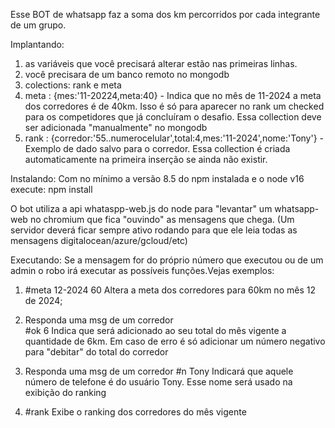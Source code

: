 Esse BOT de whatsapp faz a soma dos km percorridos por cada integrante de um grupo.

Implantando:
 1) as variáveis que você precisará alterar estão nas primeiras linhas.
 2) você precisara de um banco remoto no mongodb
 3) colections: rank e meta
 4) meta : {mes:'11-20224,meta:40} - Indica que no mês de 11-2024 a meta dos corredores é de 40km. Isso é só para aparecer no rank um checked para os competidores que já concluíram o desafio. Essa collection deve ser adicionada "manualmente" no mongodb
 5) rank : {corredor:'55..numerocelular',total:4,mes:'11-2024',nome:'Tony'} - Exemplo de dado salvo para o corredor. Essa collection é criada automaticamente na primeira inserção se ainda não existir.

Instalando:
 Com no mínimo a versão 8.5 do npm instalada e o node v16 execute:
 npm install
 
 O bot utiliza a api whataspp-web.js do node para "levantar" um whatsapp-web no chromium que fica "ouvindo" as mensagens que chega. (Um servidor deverá ficar sempre ativo rodando para que ele leia todas as mensagens digitalocean/azure/gcloud/etc)


Executando:
 Se a mensagem for do próprio número que executou ou de um admin o robo irá executar as possíveis funções.Vejas exemplos:

 1) #meta 12-2024 60
   Altera a meta dos corredores para 60km no mês 12 de 2024;

 2) Responda uma msg de um corredor  
    #ok 6
    Indica que será adicionado ao seu total do mês vigente a quantidade de 6km.
    Em caso de erro é só adicionar um número negativo para "debitar" do total do corredor

 3) Responda uma msg de um corredor 
    #n Tony
    Indicará que aquele número de telefone é do usuário Tony. Esse nome será usado na exibição do ranking

4) #rank
   Exibe o ranking dos corredores do mês vigente
 
